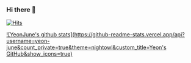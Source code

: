 ### Hi there 👋

[![Hits](https://hits.seeyoufarm.com/api/count/incr/badge.svg?url=https%3A%2F%2Fgithub.com%2Fyeon-june&count_bg=%23AABE9A&title_bg=%23CBB1D7&icon=timescale.svg&icon_color=%23E7E7E7&title=hits+&edge_flat=false)](https://hits.seeyoufarm.com)

[![YeonJune's github stats](https://github-readme-stats.vercel.app/api?username=yeon-june&count_private=true&theme=nightowl&custom_title=Yeon's GitHub&show_icons=true)](https://github.com/anuraghazra/github-readme-stats)





<!--
**yeon-june/yeon-june** is a ✨ _special_ ✨ repository because its `README.md` (this file) appears on your GitHub profile.

Here are some ideas to get you started:

- 🔭 I’m currently working on ...
- 🌱 I’m currently learning ...
- 👯 I’m looking to collaborate on ...
- 🤔 I’m looking for help with ...
- 💬 Ask me about ...
- 📫 How to reach me: ...
- 😄 Pronouns: ...
- ⚡ Fun fact: ...
-->
